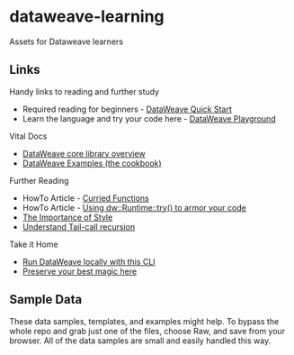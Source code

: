 # dataweave-learning
Assets for Dataweave learners

## Links

Handy links to reading and further study

- Required reading for beginners - [DataWeave Quick Start](https://docs.mulesoft.com/mule-runtime/4.3/dataweave-quickstart)
- Learn the language and try your code here - [DataWeave Playground](https://dataweave.mulesoft.com/learn/)

Vital Docs

- [DataWeave core library overview](https://docs.mulesoft.com/dataweave/latest/dw-core)
- [DataWeave Examples (the cookbook)](https://docs.mulesoft.com/dataweave/2.4/dataweave-cookbook)

Further Reading

- HowTo Article - [Curried Functions](https://blogs.mulesoft.com/dev-guides/how-to-tutorials/write-curried-functions-in-dataweave/)
- HowTo Article - [Using dw::Runtime::try() to armor your code](https://blogs.mulesoft.com/dev-guides/how-to-tutorials/guarding-collections-dataweave-try-function-2/)
- [The Importance of Style](https://techwhine.panreality.com/2024/08/15/reading-the-code/)
- [Understand Tail-call recursion](https://stackoverflow.com/questions/33923/what-is-tail-recursion)

Take it Home

- [Run DataWeave locally with this CLI](https://github.com/mulesoft-labs/data-weave-native)
- [Preserve your best magic here](https://github.com/mulesoft-labs/data-weave-grimoire)

## Sample Data

These data samples, templates, and examples might help.
To bypass the whole repo and grab just one of the files, choose Raw, and save from your browser. All of the data samples are small and easily handled this way.
